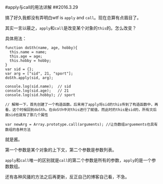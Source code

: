 #apply与call的用法详解
##2016.3.29

搞了好久我都没有弄明白wtf is `apply` and `call`。现在总算有点眉目了。

其实一言以蔽之，`apply`和`call`是改变某个对象的`this`的。怎么改变？

具体用法：
```
function doSth(name, age, hobby){
  this.name = name;
  this.age = age;
  this.hobby = hobby;
}
var sid = {};
var arg = ["sid", 21, "sport"];
doSth.apply(sid, arg);

console.log(sid.name);  // sid
console.log(sid.age);   // 21
console.log(sid.hobby); // sport

// 解释一下，首先创建了一个构造函数。后来用了apply将sid的this传到了构造函数中，再看，这个时候回到doSth。在doSth中对this进行了赋值，而此时的this是sid的，所有灾后面sid也就有了那几个属性

var newArg = Array.prototype.call(arguments); //让伪数组arguements也具有数组的各种方法
```

就是酱。

第一个参数是某个对象的上下文，第二个参数是参数列表。

`apply`和`call`唯一的区别就是`call`的第二个参数是所有的参数，`apply`的是一个参数数组。

还有各种风骚的方法之后再更新，反正自己的博客自己看，不急。
